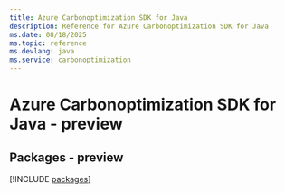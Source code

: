 ```yaml
---
title: Azure Carbonoptimization SDK for Java
description: Reference for Azure Carbonoptimization SDK for Java
ms.date: 08/18/2025
ms.topic: reference
ms.devlang: java
ms.service: carbonoptimization
---
```

# Azure Carbonoptimization SDK for Java - preview
## Packages - preview
[!INCLUDE [packages](carbonoptimization-index.md)]